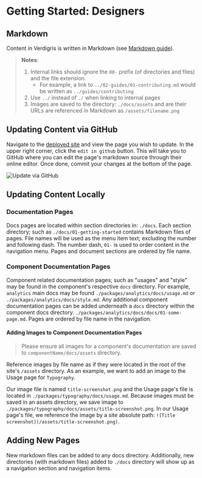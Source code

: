 # Getting Started: Designers

## Markdown

Content in Verdigris is written in Markdown (see [Markdown guide](https://guides.github.com/features/mastering-markdown/)).
> **Notes**:
> 1. Internal links should ignore the `00-` prefix (of directories and files) and the file extension.
>    - For example, a link to `../02-guides/01-contributing.md` would be written as `../guides/contributing`
> 2. Use `../` instead of `./` when linking to internal pages
> 3. Images are saved to the directory: `./docs/assets` and are their URLs are referenced in Markdown as `/assets/filename.png`

## Updating Content via GitHub

Navigate to the [deployed site](http://verdigris.andrew.codes) and view the page you wish to update. In the upper right corner, click the `edit in github` button. This will take you to GitHub where you can edit the page's markdown source through their online editor. Once done, commit your changes at the bottom of the page.

<img style="max-width: 100%;" src="/assets/edit-in-github.gif" alt="Update via GitHub"/>

## Updating Content Locally

### Documentation Pages

Docs pages are located within section directories in: `./docs`. Each section directory; such as `./docs/01-getting-started` contains Markdown files of pages. File names will be used as the menu item text; excluding the number and following dash. The number dash, `01-` is used to order content in the navigation menu. Pages and document sections are ordered by file name.

### Component Documentation Pages

Component related documentation pages; such as "usages" and "style" may be found in the component's respective `docs` directory. For example, `analytics` main docs may be found `./packages/analytics/docs/usage.md` or `./packages/analytics/docs/style.md`. Any additional component documentation pages can be added underneath a `docs` directory within the component docs directory. `./packages/analytics/docs/docs/01-some-page.md`. Pages are ordered by file name in the navigation.

#### Adding Images to Component Documentation Pages
> Please ensure all images for a component's documentation are saved to `componentName/docs/assets` directory.

Reference images by file name as if they were located in the root of the site's `/assets` directory. As an example, we want to add an image to the Usage page for `Typography`.

Our image file is named `title-screenshot.png` and the Usage page's file is located in `./packages/typography/docs/usage.md`. Because images must be saved in an assets directory, we save image to `./packages/typography/docs/assets/title-screenshot.png`. In our Usage page's file, we reference the image by a site absolute path: `![Title screenshot](/assets/title-screenshot.png)`.

## Adding New Pages

New markdown files can be added to any docs directory. Additionally, new directories (with markdown files) added to `./docs` directory will show up as a navigation section and navigation items.
